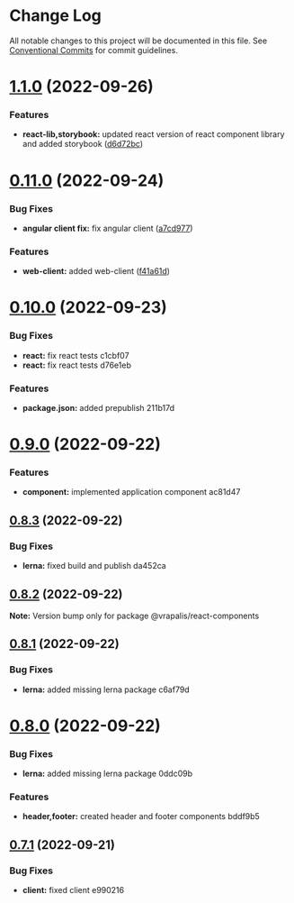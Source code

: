 # Change Log

All notable changes to this project will be documented in this file.
See [Conventional Commits](https://conventionalcommits.org) for commit guidelines.

# [1.1.0](https://github.com/vrapalis/corporate-design-system-blueprint/compare/v0.11.0...v1.1.0) (2022-09-26)


### Features

* **react-lib,storybook:** updated react version of react component library and added storybook ([d6d72bc](https://github.com/vrapalis/corporate-design-system-blueprint/commit/d6d72bc53dffad31fffba88dae2f9ecc0812177c))





# [0.11.0](https://github.com/vrapalis/corporate-design-system-blueprint/compare/v0.10.0...v0.11.0) (2022-09-24)


### Bug Fixes

* **angular client fix:** fix angular client ([a7cd977](https://github.com/vrapalis/corporate-design-system-blueprint/commit/a7cd977e1d72a96cbb2e538cdab6e2baf6f396f6))


### Features

* **web-client:** added web-client ([f41a61d](https://github.com/vrapalis/corporate-design-system-blueprint/commit/f41a61d47d1762e1350de93c21041f33c9efe4b8))





# [0.10.0](/compare/v0.9.0...v0.10.0) (2022-09-23)


### Bug Fixes

* **react:** fix react tests c1cbf07
* **react:** fix react tests d76e1eb


### Features

* **package.json:** added prepublish 211b17d





# [0.9.0](/compare/v0.8.3...v0.9.0) (2022-09-22)


### Features

* **component:** implemented application component ac81d47





## [0.8.3](/compare/v0.8.2...v0.8.3) (2022-09-22)


### Bug Fixes

* **lerna:** fixed build and publish da452ca





## [0.8.2](/compare/v0.8.1...v0.8.2) (2022-09-22)

**Note:** Version bump only for package @vrapalis/react-components





## [0.8.1](/compare/v0.8.0...v0.8.1) (2022-09-22)


### Bug Fixes

* **lerna:** added missing lerna package c6af79d





# [0.8.0](/compare/v0.7.1...v0.8.0) (2022-09-22)


### Bug Fixes

* **lerna:** added missing lerna package 0ddc09b


### Features

* **header,footer:** created header and footer components bddf9b5





## [0.7.1](/compare/v0.7.0...v0.7.1) (2022-09-21)


### Bug Fixes

* **client:** fixed client e990216
